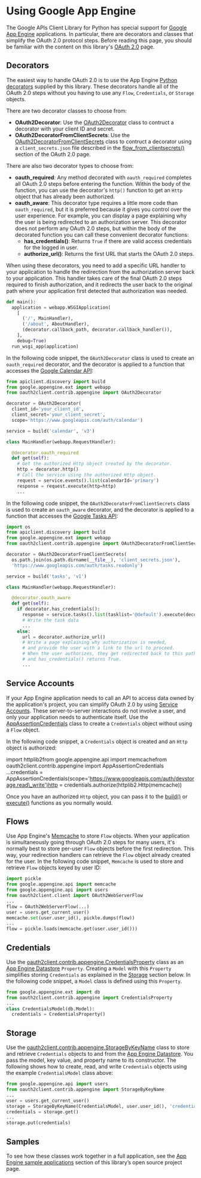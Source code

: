 # Using Google App Engine

The Google APIs Client Library for Python has special support for [Google App Engine](https://developers.google.com/appengine) applications. In particular, there are decorators and classes that simplify the OAuth 2.0 protocol steps. Before reading this page, you should be familiar with the content on this library's [OAuth 2.0](https://developers.google.com/api-client-library/python/guide/aaa_oauth) page.

## Decorators

The easiest way to handle OAuth 2.0 is to use the App Engine [Python decorators](http://en.wikipedia.org/wiki/Python_syntax_and_semantics#Decorators) supplied by this library. These decorators handle all of the OAuth 2.0 steps without you having to use any `Flow`, `Credentials`, or `Storage` objects.

There are two decorator classes to choose from:

*   **OAuth2Decorator**: Use the [OAuth2Decorator](https://oauth2client.readthedocs.io/en/latest/source/oauth2client.contrib.appengine.html#oauth2client.contrib.appengine.OAuth2Decorator) class to contruct a decorator with your client ID and secret.
*   **OAuth2DecoratorFromClientSecrets**: Use the [OAuth2DecoratorFromClientSecrets](https://oauth2client.readthedocs.io/en/latest/source/oauth2client.contrib.appengine.html#oauth2client.contrib.appengine.OAuth2DecoratorFromClientSecrets) class to contruct a decorator using a `client_secrets.json` file described in the [flow\_from\_clientsecrets()](https://developers.google.com/api-client-library/python/guide/aaa_oauth#flow_from_clientsecrets) section of the OAuth 2.0 page.

There are also two decorator types to choose from:

*   **oauth\_required**: Any method decorated with `oauth_required` completes all OAuth 2.0 steps before entering the function. Within the body of the function, you can use the decorator's `http()` function to get an `Http` object that has already been authorized.
*   **oauth\_aware**: This decorator type requires a little more code than `oauth_required`, but it is preferred because it gives you control over the user experience. For example, you can display a page explaining why the user is being redirected to an authorization server. This decorator does not perform any OAuth 2.0 steps, but within the body of the decorated function you can call these convenient decorator functions:
    *   **has\_credentials()**: Returns `True` if there are valid access credentials for the logged in user.
    *   **authorize\_url()**: Returns the first URL that starts the OAuth 2.0 steps.

When using these decorators, you need to add a specific URL handler to your application to handle the redirection from the authorization server back to your application. This handler takes care of the final OAuth 2.0 steps required to finish authorization, and it redirects the user back to the original path where your application first detected that authorization was needed.

```py
def main():
  application = webapp.WSGIApplication(
    [
      ('/', MainHandler),
      ('/about', AboutHandler),
      (decorator.callback_path, decorator.callback_handler()),
    ],
    debug=True)
  run_wsgi_app(application)
```

In the following code snippet, the `OAuth2Decorator` class is used to create an `oauth_required` decorator, and the decorator is applied to a function that accesses the [Google Calendar API](https://developers.google.com/google-apps/calendar/):

```py
from apiclient.discovery import build
from google.appengine.ext import webapp
from oauth2client.contrib.appengine import OAuth2Decorator

decorator = OAuth2Decorator(
  client_id='your_client_id',
  client_secret='your_client_secret',
  scope='https://www.googleapis.com/auth/calendar')

service = build('calendar', 'v3')

class MainHandler(webapp.RequestHandler):

  @decorator.oauth_required
  def get(self):
    # Get the authorized Http object created by the decorator.
    http = decorator.http()
    # Call the service using the authorized Http object.
    request = service.events().list(calendarId='primary')
    response = request.execute(http=http)
    ...
```

In the following code snippet, the `OAuth2DecoratorFromClientSecrets` class is used to create an `oauth_aware` decorator, and the decorator is applied to a function that accesses the [Google Tasks API](https://developers.google.com/google-apps/tasks/):

```py
import os
from apiclient.discovery import build
from google.appengine.ext import webapp
from oauth2client.contrib.appengine import OAuth2DecoratorFromClientSecrets

decorator = OAuth2DecoratorFromClientSecrets(
  os.path.join(os.path.dirname(__file__), 'client_secrets.json'),
  'https://www.googleapis.com/auth/tasks.readonly')

service = build('tasks', 'v1')

class MainHandler(webapp.RequestHandler):

  @decorator.oauth_aware
  def get(self):
    if decorator.has_credentials():
      response = service.tasks().list(tasklist='@default').execute(decorator.http())
      # Write the task data
      ...
    else:
      url = decorator.authorize_url()
      # Write a page explaining why authorization is needed,
      # and provide the user with a link to the url to proceed.
      # When the user authorizes, they get redirected back to this path,
      # and has_credentials() returns True.
      ...
```

## Service Accounts

If your App Engine application needs to call an API to access data owned by the application's project, you can simplify OAuth 2.0 by using [Service Accounts](https://developers.google.com/accounts/docs/OAuth2ServiceAccount). These server-to-server interactions do not involve a user, and only your application needs to authenticate itself. Use the [AppAssertionCredentials](https://oauth2client.readthedocs.io/en/latest/source/oauth2client.contrib.appengine.html#oauth2client.contrib.appengine.AppAssertionCredentials) class to create a `Credentials` object without using a `Flow` object.

In the following code snippet, a `Credentials` object is created and an `Http` object is authorized:

import httplib2from google.appengine.api import memcachefrom oauth2client.contrib.appengine import  AppAssertionCredentials  
...credentials \=  AppAssertionCredentials(scope\='https://www.googleapis.com/auth/devstorage.read\_write')http \= credentials.authorize(httplib2.Http(memcache))

Once you have an authorized `Http` object, you can pass it to the [build()](https://google.github.io/google-api-python-client/docs/epy/googleapiclient.discovery-module.html#build) or [execute()](https://google.github.io/google-api-python-client/docs/epy/googleapiclient.http.HttpRequest-class.html#execute) functions as you normally would.

## Flows

Use App Engine's [Memcache](https://developers.google.com/appengine/docs/python/memcache/usingmemcache) to store `Flow` objects. When your application is simultaneously going through OAuth 2.0 steps for many users, it's normally best to store per-user `Flow` objects before the first redirection. This way, your redirection handlers can retrieve the `Flow` object already created for the user. In the following code snippet, `Memcache` is used to store and retrieve `Flow` objects keyed by user ID:

```py
import pickle
from google.appengine.api import memcache
from google.appengine.api import users
from oauth2client.client import OAuth2WebServerFlow
...
flow = OAuth2WebServerFlow(...)
user = users.get_current_user()
memcache.set(user.user_id(), pickle.dumps(flow))
...
flow = pickle.loads(memcache.get(user.user_id()))
```

## Credentials

Use the [oauth2client.contrib.appengine.CredentialsProperty](https://oauth2client.readthedocs.io/en/latest/source/oauth2client.contrib.appengine.html#oauth2client.contrib.appengine.CredentialsProperty) class as an [App Engine Datastore](https://developers.google.com/appengine/docs/python/datastore/overview) `Property`. Creating a `Model` with this `Property` simplifies storing `Credentials` as explained in the [Storage](#Storage) section below. In the following code snippet, a `Model` class is defined using this `Property`.

```py
from google.appengine.ext import db
from oauth2client.contrib.appengine import CredentialsProperty
...
class CredentialsModel(db.Model):
  credentials = CredentialsProperty()
```

## Storage

Use the [oauth2client.contrib.appengine.StorageByKeyName](https://oauth2client.readthedocs.io/en/latest/source/oauth2client.contrib.appengine.html#oauth2client.contrib.appengine.StorageByKeyName) class to store and retrieve `Credentials` objects to and from the [App Engine Datastore](https://developers.google.com/appengine/docs/python/datastore/overview). You pass the model, key value, and property name to its constructor. The following shows how to create, read, and write `Credentials` objects using the example `CredentialsModel` class above:

```py
from google.appengine.api import users
from oauth2client.contrib.appengine import StorageByKeyName
...
user = users.get_current_user()
storage = StorageByKeyName(CredentialsModel, user.user_id(), 'credentials')
credentials = storage.get()
...
storage.put(credentials)
```

## Samples

To see how these classes work together in a full application, see the [App Engine sample applications](https://github.com/google/google-api-python-client/tree/master/samples/appengine) section of this library’s open source project page.